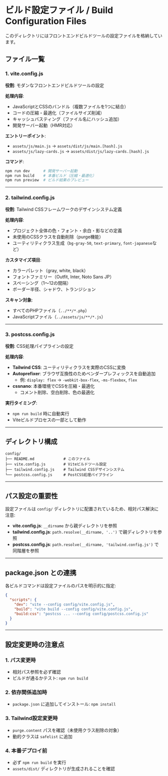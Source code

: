 # ビルド設定ファイル / Build Configuration Files

このディレクトリにはフロントエンドビルドツールの設定ファイルを格納しています。

## ファイル一覧

### 1. vite.config.js
**役割**: モダンなフロントエンドビルドツールの設定

**処理内容**:
- JavaScriptとCSSのバンドル（複数ファイルを1つに結合）
- コードの圧縮・最適化（ファイルサイズ削減）
- キャッシュバスティング（ファイル名にハッシュ追加）
- 開発サーバー起動（HMR対応）

**エントリーポイント**:
- `assets/js/main.js` → `assets/dist/js/main.[hash].js`
- `assets/js/lazy-cards.js` → `assets/dist/js/lazy-cards.[hash].js`

**コマンド**:
```bash
npm run dev      # 開発サーバー起動
npm run build    # 本番ビルド（圧縮・最適化）
npm run preview  # ビルド結果のプレビュー
```

---

### 2. tailwind.config.js
**役割**: Tailwind CSSフレームワークのデザインシステム定義

**処理内容**:
- プロジェクト全体の色・フォント・余白・影などの定義
- 未使用のCSSクラスを自動削除（purge機能）
- ユーティリティクラス生成（`bg-gray-50`, `text-primary`, `font-japanese`など）

**カスタマイズ項目**:
- カラーパレット（gray, white, black）
- フォントファミリー（Outfit, Inter, Noto Sans JP）
- スペーシング（1〜12の間隔）
- ボーダー半径、シャドウ、トランジション

**スキャン対象**:
- すべてのPHPファイル（`../**/*.php`）
- JavaScriptファイル（`../assets/js/**/*.js`）

---

### 3. postcss.config.js
**役割**: CSS処理パイプラインの設定

**処理内容**:
- **Tailwind CSS**: ユーティリティクラスを実際のCSSに変換
- **Autoprefixer**: ブラウザ互換性のためベンダープレフィックスを自動追加
  - 例: `display: flex` → `-webkit-box-flex`, `-ms-flexbox`, `flex`
- **cssnano**: 本番環境でCSSを圧縮・最適化
  - コメント削除、空白削除、色の最適化

**実行タイミング**:
- `npm run build` 時に自動実行
- Viteビルドプロセスの一部として動作

---

## ディレクトリ構成

```
config/
├── README.md             # このファイル
├── vite.config.js        # Viteビルドツール設定
├── tailwind.config.js    # Tailwind CSSデザインシステム
└── postcss.config.js     # PostCSS処理パイプライン
```

---

## パス設定の重要性

設定ファイルは `config/` ディレクトリに配置されているため、相対パス解決に注意:

- **vite.config.js**: `__dirname` から親ディレクトリを参照
- **tailwind.config.js**: `path.resolve(__dirname, '..')` で親ディレクトリを参照
- **postcss.config.js**: `path.resolve(__dirname, 'tailwind.config.js')` で同階層を参照

---

## package.json との連携

各ビルドコマンドは設定ファイルのパスを明示的に指定:

```json
{
  "scripts": {
    "dev": "vite --config config/vite.config.js",
    "build": "vite build --config config/vite.config.js",
    "build:css": "postcss ... --config config/postcss.config.js"
  }
}
```

---

## 設定変更時の注意点

### 1. パス変更時
- 相対パス参照を必ず確認
- ビルドが通るかテスト: `npm run build`

### 2. 依存関係追加時
- `package.json` に追加してインストール: `npm install`

### 3. Tailwind設定変更時
- `purge.content` パスを確認（未使用クラス削除の対象）
- 動的クラスは `safelist` に追加

### 4. 本番デプロイ前
- 必ず `npm run build` を実行
- `assets/dist/` ディレクトリが生成されることを確認

